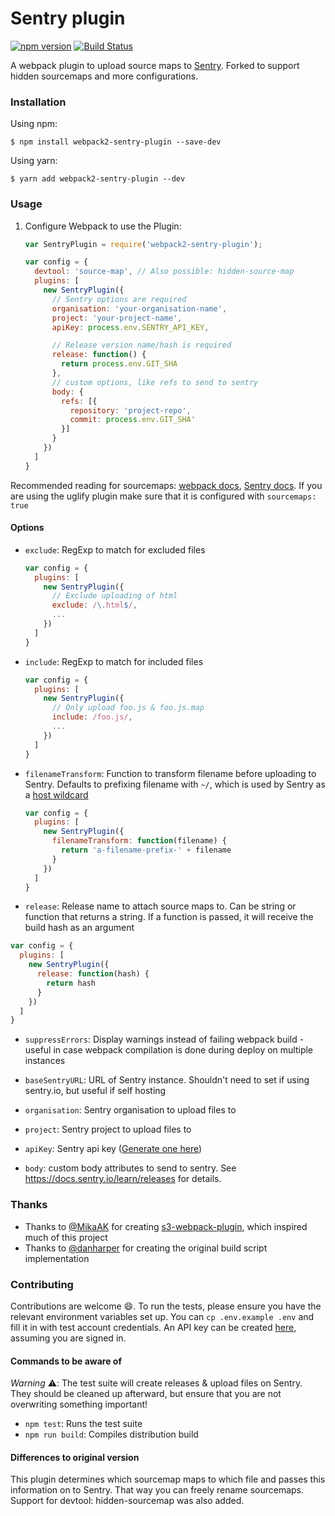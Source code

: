 # Sentry plugin

[![npm version](https://badge.fury.io/js/webpack2-sentry-plugin.svg)](https://badge.fury.io/js/webpack2-sentry-plugin) [![Build Status](https://travis-ci.org/Kamshak/webpack2-sentry-plugin.svg?branch=master)](https://travis-ci.org/Kamshak/webpack2-sentry-plugin)

A webpack plugin to upload source maps to [Sentry](https://sentry.io/). Forked to support hidden sourcemaps and more configurations.

### Installation


Using npm:

```
$ npm install webpack2-sentry-plugin --save-dev
```

Using yarn:

```
$ yarn add webpack2-sentry-plugin --dev
```

### Usage

1. Configure Webpack to use the Plugin:

   ```js
   var SentryPlugin = require('webpack2-sentry-plugin');

   var config = {
     devtool: 'source-map', // Also possible: hidden-source-map
     plugins: [
       new SentryPlugin({
         // Sentry options are required
         organisation: 'your-organisation-name',
         project: 'your-project-name',
         apiKey: process.env.SENTRY_API_KEY,

         // Release version name/hash is required
         release: function() {
           return process.env.GIT_SHA
         },
         // custom options, like refs to send to sentry
         body: {
           refs: [{
             repository: 'project-repo',
             commit: process.env.GIT_SHA'
           }]
         }
       })
     ]
   }
   ```

Recommended reading for sourcemaps: [webpack docs](https://webpack.js.org/configuration/devtool/), [Sentry docs](https://docs.sentry.io/clients/javascript/sourcemaps). If you are using the uglify plugin make sure that it is configured with ``sourcemaps: true``

#### Options

- `exclude`: RegExp to match for excluded files

  ```js
  var config = {
    plugins: [
      new SentryPlugin({
        // Exclude uploading of html
        exclude: /\.html$/,
        ...
      })
    ]
  }
  ```

- `include`: RegExp to match for included files

  ```js
  var config = {
    plugins: [
      new SentryPlugin({
        // Only upload foo.js & foo.js.map
        include: /foo.js/,
        ...
      })
    ]
  }
  ```

- `filenameTransform`: Function to transform filename before uploading to Sentry. Defaults to prefixing filename with `~/`, which is used by Sentry as a [host wildcard](https://docs.sentry.io/clients/javascript/sourcemaps/#assets-multiple-origins)

  ```js
  var config = {
    plugins: [
      new SentryPlugin({
        filenameTransform: function(filename) {
          return 'a-filename-prefix-' + filename
        }
      })
    ]
  }
  ```

- `release`: Release name to attach source maps to. Can be string or function that returns a string. If a function is passed, it will receive the build hash as an argument

```js
var config = {
  plugins: [
    new SentryPlugin({
      release: function(hash) {
        return hash
      }
    })
  ]
}
```

- `suppressErrors`: Display warnings instead of failing webpack build - useful in case webpack compilation is done during deploy on multiple instances

- `baseSentryURL`: URL of Sentry instance. Shouldn't need to set if using sentry.io, but useful if self hosting

- `organisation`: Sentry organisation to upload files to

- `project`: Sentry project to upload files to

- `apiKey`: Sentry api key ([Generate one here](https://sentry.io/api/))

- `body`: custom body attributes to send to sentry. See https://docs.sentry.io/learn/releases for details.

### Thanks

- Thanks to [@MikaAK](https://github.com/MikaAK) for creating [s3-webpack-plugin](https://github.com/MikaAK/s3-plugin-webpack), which inspired much of this project
- Thanks to [@danharper](https://github.com/danharper) for creating the original build script implementation

### Contributing

Contributions are welcome 😄. To run the tests, please ensure you have the relevant environment variables set up. You can `cp .env.example .env` and fill it in with test account credentials. An API key can be created [here](https://sentry.io/api/), assuming you are signed in.

#### Commands to be aware of

*Warning* ⚠️: The test suite will create releases & upload files on Sentry. They should be cleaned up afterward, but ensure that you are not overwriting something important!

- `npm test`: Runs the test suite
- `npm run build`: Compiles distribution build

#### Differences to original version
This plugin determines which sourcemap maps to which file and passes this information on to Sentry. That way you can freely rename sourcemaps. Support for devtool: hidden-sourcemap was also added.
